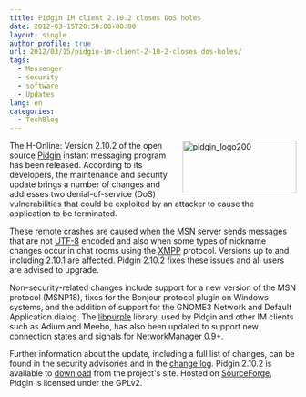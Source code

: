 ```yaml
---
title: Pidgin IM client 2.10.2 closes DoS holes
date: 2012-03-15T20:50:00+00:00
layout: single
author_profile: true
url: 2012/03/15/pidgin-im-client-2-10-2-closes-dos-holes/
tags:
  - Messenger
  - security
  - software
  - Updates
lang: en
categories: 
  - TechBlog
---
```

[<img title="pidgin_logo200" border="0" alt="pidgin_logo200" align="right" src="http://lh3.ggpht.com/-5c4OwKVk6VM/T2JPFLrUE_I/AAAAAAAAFLE/oj96farkQS4/pidgin_logo200_thumb%25255B1%25255D.png?imgmax=800" width="200" height="92" />](http://lh4.ggpht.com/-icxB_nzfGWo/T2JPAe00III/AAAAAAAAFK8/J2efVwuok8Q/s1600-h/pidgin_logo200%25255B3%25255D.png)The H-Online: Version 2.10.2 of the open source [Pidgin](http://pidgin.im/) instant messaging program has been released. According to its developers, the maintenance and security update brings a number of changes and addresses two denial-of-service (DoS) vulnerabilities that could be exploited by an attacker to cause the application to be terminated. 

These remote crashes are caused when the MSN server sends messages that are not [UTF-8](http://en.wikipedia.org/wiki/UTF-8) encoded and also when some types of nickname changes occur in chat rooms using the [XMPP](http://en.wikipedia.org/wiki/Extensible_Messaging_and_Presence_Protocol) protocol. Versions up to and including 2.10.1 are affected. Pidgin 2.10.2 fixes these issues and all users are advised to upgrade. 

Non-security-related changes include support for a new version of the MSN protocol (MSNP18), fixes for the Bonjour protocol plugin on Windows systems, and the addition of support for the GNOME3 Network and Default Application dialog. The [libpurple](http://developer.pidgin.im/wiki/WhatIsLibpurple) library, used by Pidgin and other IM clients such as Adium and Meebo, has also been updated to support new connection states and signals for [NetworkManager](http://developer.pidgin.im/wiki/NetworkManager) 0.9+. 

Further information about the update, including a full list of changes, can be found in the security advisories and in the [change log](http://developer.pidgin.im/wiki/ChangeLog). Pidgin 2.10.2 is available to [download](http://pidgin.im/download/) from the project's site. Hosted on [SourceForge](http://sourceforge.net/projects/pidgin/), Pidgin is licensed under the GPLv2.